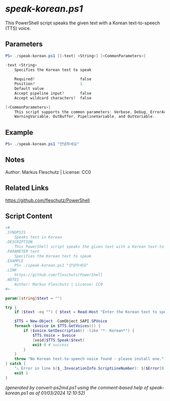 *speak-korean.ps1*
================

This PowerShell script speaks the given text with a Korean text-to-speech (TTS) voice.

Parameters
----------
```powershell
PS> ./speak-korean.ps1 [[-text] <String>] [<CommonParameters>]

-text <String>
    Specifies the Korean text to speak
    
    Required?                    false
    Position?                    1
    Default value                
    Accept pipeline input?       false
    Accept wildcard characters?  false

[<CommonParameters>]
    This script supports the common parameters: Verbose, Debug, ErrorAction, ErrorVariable, WarningAction, 
    WarningVariable, OutBuffer, PipelineVariable, and OutVariable.
```

Example
-------
```powershell
PS> ./speak-korean.ps1 "안녕하세요"

```

Notes
-----
Author: Markus Fleschutz | License: CC0

Related Links
-------------
https://github.com/fleschutz/PowerShell

Script Content
--------------
```powershell
<#
.SYNOPSIS
	Speaks text in Korean
.DESCRIPTION
	This PowerShell script speaks the given text with a Korean text-to-speech (TTS) voice.
.PARAMETER text
	Specifies the Korean text to speak
.EXAMPLE
	PS> ./speak-korean.ps1 "안녕하세요"
.LINK
	https://github.com/fleschutz/PowerShell
.NOTES
	Author: Markus Fleschutz | License: CC0
#>

param([string]$text = "")

try {
	if ($text -eq "") { $text = Read-Host "Enter the Korean text to speak" }

	$TTS = New-Object -ComObject SAPI.SPVoice
	foreach ($voice in $TTS.GetVoices()) {
		if ($voice.GetDescription() -like "*- Korean*") {
			$TTS.Voice = $voice
			[void]$TTS.Speak($text)
			exit 0 # success
		}
	}
	throw "No Korean text-to-speech voice found - please install one."
} catch {
	"⚠️ Error in line $($_.InvocationInfo.ScriptLineNumber): $($Error[0])"
	exit 1
}
```

*(generated by convert-ps2md.ps1 using the comment-based help of speak-korean.ps1 as of 01/03/2024 12:10:52)*
